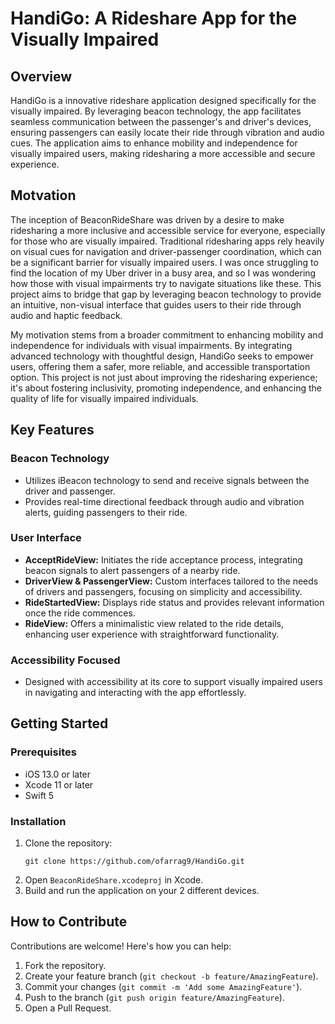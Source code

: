 
# HandiGo: A Rideshare App for the Visually Impaired

## Overview
HandiGo is a innovative rideshare application designed specifically for the visually impaired. By leveraging beacon technology, the app facilitates seamless communication between the passenger's and driver's devices, ensuring passengers can easily locate their ride through vibration and audio cues. The application aims to enhance mobility and independence for visually impaired users, making ridesharing a more accessible and secure experience.

## Motvation
The inception of BeaconRideShare was driven by a desire to make ridesharing a more inclusive and accessible service for everyone, especially for those who are visually impaired. Traditional ridesharing apps rely heavily on visual cues for navigation and driver-passenger coordination, which can be a significant barrier for visually impaired users. I was once struggling to find the location of my Uber driver in a busy area, and so I was wondering how those with visual impairments try to navigate situations like these. This project aims to bridge that gap by leveraging beacon technology to provide an intuitive, non-visual interface that guides users to their ride through audio and haptic feedback.

My motivation stems from a broader commitment to enhancing mobility and independence for individuals with visual impairments. By integrating advanced technology with thoughtful design, HandiGo seeks to empower users, offering them a safer, more reliable, and accessible transportation option. This project is not just about improving the ridesharing experience; it's about fostering inclusivity, promoting independence, and enhancing the quality of life for visually impaired individuals.

## Key Features

### Beacon Technology
- Utilizes iBeacon technology to send and receive signals between the driver and passenger.
- Provides real-time directional feedback through audio and vibration alerts, guiding passengers to their ride.

### User Interface
- **AcceptRideView:** Initiates the ride acceptance process, integrating beacon signals to alert passengers of a nearby ride.
- **DriverView & PassengerView:** Custom interfaces tailored to the needs of drivers and passengers, focusing on simplicity and accessibility.
- **RideStartedView:** Displays ride status and provides relevant information once the ride commences.
- **RideView:** Offers a minimalistic view related to the ride details, enhancing user experience with straightforward functionality.

### Accessibility Focused
- Designed with accessibility at its core to support visually impaired users in navigating and interacting with the app effortlessly.

## Getting Started

### Prerequisites
- iOS 13.0 or later
- Xcode 11 or later
- Swift 5

### Installation
1. Clone the repository:
   ```
   git clone https://github.com/ofarrag9/HandiGo.git
   ```
2. Open `BeaconRideShare.xcodeproj` in Xcode.
3. Build and run the application on your 2 different devices.

## How to Contribute
Contributions are welcome! Here's how you can help:
1. Fork the repository.
2. Create your feature branch (`git checkout -b feature/AmazingFeature`).
3. Commit your changes (`git commit -m 'Add some AmazingFeature'`).
4. Push to the branch (`git push origin feature/AmazingFeature`).
5. Open a Pull Request.
